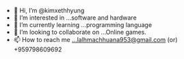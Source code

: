 - 👋 Hi, I’m @kimxethhyung
- 👀 I’m interested in ...software and hardware
- 🌱 I’m currently learning ...programming language
- 💞️ I’m looking to collaborate on ...Online games.
- 📫 How to reach me ...lalhmachhuana953@gmail.com (or) +959798609692

<!---
kimxethhyung/kimxethhyung is a ✨ special ✨ repository because its `README.md` (this file) appears on your GitHub profile.
You can click the Preview link to take a look at your changes.
--->
